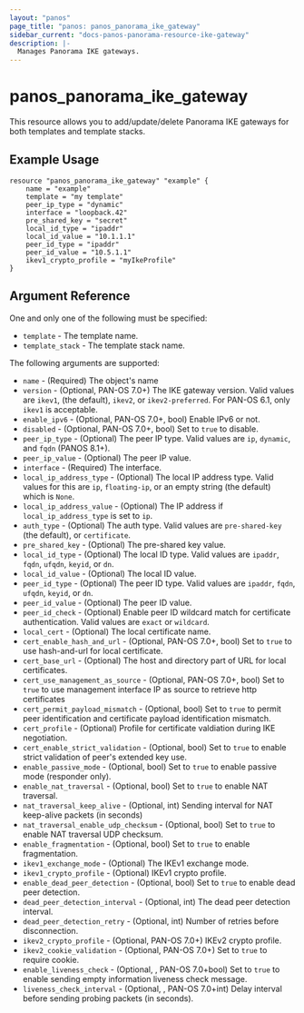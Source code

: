 ```yaml
---
layout: "panos"
page_title: "panos: panos_panorama_ike_gateway"
sidebar_current: "docs-panos-panorama-resource-ike-gateway"
description: |-
  Manages Panorama IKE gateways.
---
```


# panos_panorama_ike_gateway

This resource allows you to add/update/delete Panorama IKE gateways
for both templates and template stacks.

## Example Usage

```hcl
resource "panos_panorama_ike_gateway" "example" {
    name = "example"
    template = "my template"
    peer_ip_type = "dynamic"
    interface = "loopback.42"
    pre_shared_key = "secret"
    local_id_type = "ipaddr"
    local_id_value = "10.1.1.1"
    peer_id_type = "ipaddr"
    peer_id_value = "10.5.1.1"
    ikev1_crypto_profile = "myIkeProfile"
}
```

## Argument Reference

One and only one of the following must be specified:

* `template` - The template name.
* `template_stack` - The template stack name.

The following arguments are supported:

* `name` - (Required) The object's name
* `version` - (Optional, PAN-OS 7.0+) The IKE gateway version.  Valid values are
  `ikev1`, (the default), `ikev2`, or `ikev2-preferred`.  For PAN-OS 6.1, only
  `ikev1` is acceptable.
* `enable_ipv6` - (Optional, PAN-OS 7.0+, bool) Enable IPv6 or not.
* `disabled` - (Optional, PAN-OS 7.0+, bool) Set to `true` to disable.
* `peer_ip_type` - (Optional) The peer IP type.  Valid values are `ip`,
  `dynamic`, and `fqdn` (PANOS 8.1+).
* `peer_ip_value` - (Optional) The peer IP value.
* `interface` - (Required) The interface.
* `local_ip_address_type` - (Optional) The local IP address type.  Valid
  values for this are `ip`, `floating-ip`, or an empty string (the default)
  which is `None`.
* `local_ip_address_value` - (Optional) The IP address if `local_ip_address_type`
  is set to `ip`.
* `auth_type` - (Optional) The auth type.  Valid values are `pre-shared-key`
  (the default), or `certificate`.
* `pre_shared_key` - (Optional) The pre-shared key value.
* `local_id_type` - (Optional) The local ID type.  Valid values are `ipaddr`,
  `fqdn`, `ufqdn`, `keyid`, or `dn`.
* `local_id_value` - (Optional) The local ID value.
* `peer_id_type` - (Optional) The peer ID type.  Valid values are `ipaddr`,
  `fqdn`, `ufqdn`, `keyid`, or `dn`.
* `peer_id_value` - (Optional) The peer ID value.
* `peer_id_check` - (Optional) Enable peer ID wildcard match for certificate
  authentication.  Valid values are `exact` or `wildcard`.
* `local_cert` - (Optional) The local certificate name.
* `cert_enable_hash_and_url` - (Optional, PAN-OS 7.0+, bool) Set to `true` to use
  hash-and-url for local certificate.
* `cert_base_url` - (Optional) The host and directory part of URL for local
  certificates.
* `cert_use_management_as_source` - (Optional, PAN-OS 7.0+, bool) Set to `true` to
  use management interface IP as source to retrieve http certificates
* `cert_permit_payload_mismatch` - (Optional, bool) Set to `true` to permit
  peer identification and certificate payload identification mismatch.
* `cert_profile` - (Optional) Profile for certificate valdiation during IKE
  negotiation.
* `cert_enable_strict_validation` - (Optional, bool) Set to `true` to enable
  strict validation of peer's extended key use.
* `enable_passive_mode` - (Optional, bool) Set to `true` to enable passive
  mode (responder only).
* `enable_nat_traversal` - (Optional, bool) Set to `true` to enable NAT
  traversal.
* `nat_traversal_keep_alive` - (Optional, int) Sending interval for NAT
  keep-alive packets (in seconds)
* `nat_traversal_enable_udp_checksum` - (Optional, bool) Set to `true` to enable
  NAT traversal UDP checksum.
* `enable_fragmentation` - (Optional, bool) Set to `true` to enable fragmentation.
* `ikev1_exchange_mode` - (Optional) The IKEv1 exchange mode.
* `ikev1_crypto_profile` - (Optional) IKEv1 crypto profile.
* `enable_dead_peer_detection` - (Optional, bool) Set to `true` to enable dead
  peer detection.
* `dead_peer_detection_interval` - (Optional, int) The dead peer detection interval.
* `dead_peer_detection_retry` - (Optional, int) Number of retries before disconnection.
* `ikev2_crypto_profile` - (Optional, PAN-OS 7.0+) IKEv2 crypto profile.
* `ikev2_cookie_validation` - (Optional, PAN-OS 7.0+) Set to `true` to require cookie.
* `enable_liveness_check` - (Optional, , PAN-OS 7.0+bool) Set to `true` to
  enable sending empty information liveness check message.
* `liveness_check_interval` - (Optional, , PAN-OS 7.0+int) Delay interval before
  sending probing packets (in seconds).
